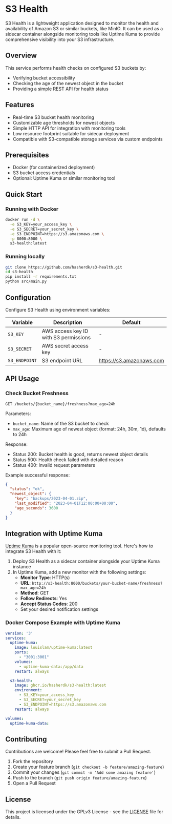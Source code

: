 # S3 Health

S3 Health is a lightweight application designed to monitor the health and availability of Amazon S3 or similar buckets, like MinIO. It can be used as a sidecar container alongside monitoring tools like Uptime Kuma to provide comprehensive visibility into your S3 infrastructure.

## Overview

This service performs health checks on configured S3 buckets by:
- Verifying bucket accessibility
- Checking the age of the newest object in the bucket
- Providing a simple REST API for health status

## Features

- Real-time S3 bucket health monitoring
- Customizable age thresholds for newest objects
- Simple HTTP API for integration with monitoring tools
- Low resource footprint suitable for sidecar deployment
- Compatible with S3-compatible storage services via custom endpoints

## Prerequisites

- Docker (for containerized deployment)
- S3 bucket access credentials
- Optional: Uptime Kuma or similar monitoring tool

## Quick Start

### Running with Docker

```bash
docker run -d \
  -e S3_KEY=your_access_key \
  -e S3_SECRET=your_secret_key \
  -e S3_ENDPOINT=https://s3.amazonaws.com \
  -p 8000:8000 \
  s3-health:latest
```

### Running locally

```bash
git clone https://github.com/hasherdk/s3-health.git
cd s3-health
pip install -r requirements.txt
python src/main.py
```

## Configuration

Configure S3 Health using environment variables:

| Variable | Description | Default |
|----------|-------------|---------|
| `S3_KEY` | AWS access key ID with S3 permissions | - |
| `S3_SECRET` | AWS secret access key | - |
| `S3_ENDPOINT` | S3 endpoint URL | https://s3.amazonaws.com |

## API Usage

### Check Bucket Freshness

```
GET /buckets/{bucket_name}/freshness?max_age=24h
```

Parameters:
- `bucket_name`: Name of the S3 bucket to check
- `max_age`: Maximum age of newest object (format: 24h, 30m, 1d), defaults to 24h

Response:
- Status 200: Bucket health is good, returns newest object details
- Status 500: Health check failed with detailed reason
- Status 400: Invalid request parameters

Example successful response:
```json
{
  "status": "ok",
  "newest_object": {
    "key": "backups/2023-04-01.zip",
    "last_modified": "2023-04-01T12:00:00+00:00",
    "age_seconds": 3600
  }
}
```

## Integration with Uptime Kuma

[Uptime Kuma](https://github.com/louislam/uptime-kuma) is a popular open-source monitoring tool. Here's how to integrate S3 Health with it:

1. Deploy S3 Health as a sidecar container alongside your Uptime Kuma instance
2. In Uptime Kuma, add a new monitor with the following settings:
   - **Monitor Type**: HTTP(s)
   - **URL**: `http://s3-health:8000/buckets/your-bucket-name/freshness?max_age=24h`
   - **Method**: GET
   - **Follow Redirects**: Yes
   - **Accept Status Codes**: 200
   - Set your desired notification settings

### Docker Compose Example with Uptime Kuma

```yaml
version: '3'
services:
  uptime-kuma:
    image: louislam/uptime-kuma:latest
    ports:
      - "3001:3001"
    volumes:
      - uptime-kuma-data:/app/data
    restart: always

  s3-health:
    image: ghcr.io/hasherdk/s3-health:latest
    environment:
      - S3_KEY=your_access_key
      - S3_SECRET=your_secret_key
      - S3_ENDPOINT=https://s3.amazonaws.com
    restart: always

volumes:
  uptime-kuma-data:
```


## Contributing

Contributions are welcome! Please feel free to submit a Pull Request.

1. Fork the repository
2. Create your feature branch (`git checkout -b feature/amazing-feature`)
3. Commit your changes (`git commit -m 'Add some amazing feature'`)
4. Push to the branch (`git push origin feature/amazing-feature`)
5. Open a Pull Request

## License
This project is licensed under the GPLv3 License - see the [LICENSE](LICENSE) file for details.
